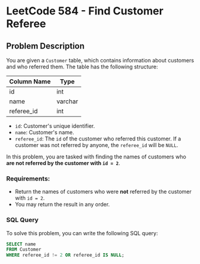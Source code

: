 # LeetCode 584 - Find Customer Referee

## Problem Description

You are given a `Customer` table, which contains information about customers and who referred them. The table has the following structure:

| Column Name | Type    |
|-------------|---------|
| id          | int     |
| name        | varchar |
| referee_id  | int     |

- `id`: Customer's unique identifier.
- `name`: Customer's name.
- `referee_id`: The `id` of the customer who referred this customer. If a customer was not referred by anyone, the `referee_id` will be `NULL`.

In this problem, you are tasked with finding the names of customers who **are not referred by the customer with `id = 2`**.

### Requirements:
- Return the names of customers who were **not** referred by the customer with `id = 2`.
- You may return the result in any order.

### SQL Query

To solve this problem, you can write the following SQL query:

```sql
SELECT name
FROM Customer
WHERE referee_id != 2 OR referee_id IS NULL;

